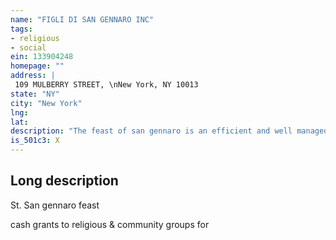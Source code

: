 ```yaml
---
name: "FIGLI DI SAN GENNARO INC"
tags:
- religious
- social
ein: 133904248
homepage: ""
address: |
 109 MULBERRY STREET, \nNew York, NY 10013
state: "NY"
city: "New York"
lng: 
lat: 
description: "The feast of san gennaro is an efficient and well managed event taht improves community relations"
is_501c3: X
---
```


## Long description

St. San gennaro feast
  
  cash grants to religious & community groups for
